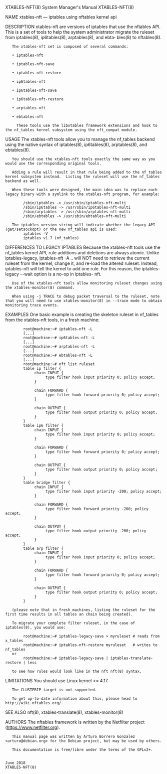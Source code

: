 XTABLES-NFT(8)                                                                             System Manager's Manual                                                                             XTABLES-NFT(8)

NAME
       xtables-nft — iptables using nftables kernel api

DESCRIPTION
       xtables-nft  are  versions of iptables that use the nftables API.  This is a set of tools to help the system administrator migrate the ruleset from iptables(8), ip6tables(8), arptables(8), and ebta‐
       bles(8) to nftables(8).

       The xtables-nft set is composed of several commands:

       • iptables-nft

       • iptables-nft-save

       • iptables-nft-restore

       • ip6tables-nft

       • ip6tables-nft-save

       • ip6tables-nft-restore

       • arptables-nft

       • ebtables-nft

         These tools use the libxtables framework extensions and hook to the nf_tables kernel subsystem using the nft_compat module.

USAGE
       The xtables-nft tools allow you to manage the nf_tables backend using the native syntax of iptables(8), ip6tables(8), arptables(8), and ebtables(8).

       You should use the xtables-nft tools exactly the same way as you would use the corresponding original tools.

       Adding a rule will result in that rule being added to the nf_tables kernel subsystem instead.  Listing the ruleset will use the nf_tables backend as well.

       When these tools were designed, the main idea was to replace each legacy binary with a symlink to the xtables-nft program, for example:

            /sbin/iptables -> /usr/sbin/iptables-nft-multi
            /sbin/ip6tables -> /usr/sbin/ip6tables-nft-multi
            /sbin/arptables -> /usr/sbin/arptables-nft-multi
            /sbin/ebtables -> /usr/sbin/ebtables-nft-multi

       The iptables version string will indicate whether the legacy API (get/setsockopt) or the new nf_tables api is used:
            iptables -V
            iptables v1.7 (nf_tables)

DIFFERENCES TO LEGACY IPTABLES
       Because the xtables-nft tools use the nf_tables kernel API, rule additions and deletions are always atomic.  Unlike iptables-legacy, iptables-nft -A ..  will NOT need to retrieve the current ruleset
       from  the kernel, change it, and re-load the altered ruleset.  Instead, iptables-nft will tell the kernel to add one rule.  For this reason, the iptables-legacy --wait option is a no-op in iptables-
       nft.

       Use of the xtables-nft tools allow monitoring ruleset changes using the xtables-monitor(8) command.

       When using -j TRACE to debug packet traversal to the ruleset, note that you will need to use xtables-monitor(8) in --trace mode to obtain monitoring trace events.

EXAMPLES
       One basic example is creating the skeleton ruleset in nf_tables from the xtables-nft tools, in a fresh machine:

            root@machine:~# iptables-nft -L
            [...]
            root@machine:~# ip6tables-nft -L
            [...]
            root@machine:~# arptables-nft -L
            [...]
            root@machine:~# ebtables-nft -L
            [...]
            root@machine:~# nft list ruleset
            table ip filter {
                 chain INPUT {
                      type filter hook input priority 0; policy accept;
                 }

                 chain FORWARD {
                      type filter hook forward priority 0; policy accept;
                 }

                 chain OUTPUT {
                      type filter hook output priority 0; policy accept;
                 }
            }
            table ip6 filter {
                 chain INPUT {
                      type filter hook input priority 0; policy accept;
                 }

                 chain FORWARD {
                      type filter hook forward priority 0; policy accept;
                 }

                 chain OUTPUT {
                      type filter hook output priority 0; policy accept;
                 }
            }
            table bridge filter {
                 chain INPUT {
                      type filter hook input priority -200; policy accept;
                 }

                 chain FORWARD {
                      type filter hook forward priority -200; policy accept;
                 }

                 chain OUTPUT {
                      type filter hook output priority -200; policy accept;
                 }
            }
            table arp filter {
                 chain INPUT {
                      type filter hook input priority 0; policy accept;
                 }

                 chain FORWARD {
                      type filter hook forward priority 0; policy accept;
                 }

                 chain OUTPUT {
                      type filter hook output priority 0; policy accept;
                 }
            }

       (please note that in fresh machines, listing the ruleset for the first time results in all tables an chain being created).

       To migrate your complete filter ruleset, in the case of iptables(8), you would use:

            root@machine:~# iptables-legacy-save > myruleset # reads from x_tables
            root@machine:~# iptables-nft-restore myruleset   # writes to nf_tables
       or
            root@machine:~# iptables-legacy-save | iptables-translate-restore | less

       to see how rules would look like in the nft nft(8) syntax.

LIMITATIONS
       You should use Linux kernel >= 4.17.

       The CLUSTERIP target is not supported.

       To get up-to-date information about this, please head to http://wiki.nftables.org/.

SEE ALSO
       nft(8), xtables-translate(8), xtables-monitor(8)

AUTHORS
       The nftables framework is written by the Netfilter project (https://www.netfilter.org).

       This manual page was written by Arturo Borrero Gonzalez <arturo@debian.org> for the Debian project, but may be used by others.

       This documentation is free/libre under the terms of the GPLv2+.

                                                                                                  June 2018                                                                                    XTABLES-NFT(8)
